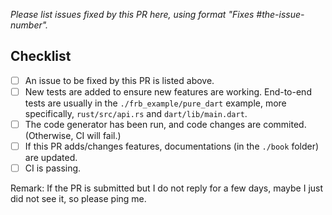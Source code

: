 *Please list issues fixed by this PR here, using format "Fixes #the-issue-number".*

## Checklist

- [ ] An issue to be fixed by this PR is listed above.
- [ ] New tests are added to ensure new features are working. End-to-end tests are usually in the `./frb_example/pure_dart` example, more specifically, `rust/src/api.rs` and `dart/lib/main.dart`.
- [ ] The code generator has been run, and code changes are commited. (Otherwise, CI will fail.)
- [ ] If this PR adds/changes features, documentations (in the `./book` folder) are updated.
- [ ] CI is passing.

Remark: If the PR is submitted but I do not reply for a few days, maybe I just did not see it, so please ping me.
